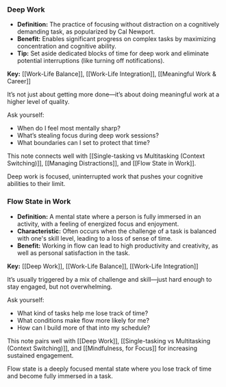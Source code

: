 ### Deep Work

- **Definition:** The practice of focusing without distraction on a cognitively demanding task, as popularized by Cal Newport.
- **Benefit:** Enables significant progress on complex tasks by maximizing concentration and cognitive ability.
- **Tip:** Set aside dedicated blocks of time for deep work and eliminate potential interruptions (like turning off notifications).

**Key:** [[Work-Life Balance]], [[Work-Life Integration]], [[Meaningful Work & Career]]


It’s not just about getting more done—it’s about doing meaningful work at a higher level of quality.

Ask yourself:
- When do I feel most mentally sharp?
- What’s stealing focus during deep work sessions?
- What boundaries can I set to protect that time?

This note connects well with [[Single-tasking vs Multitasking (Context Switching)]], [[Managing Distractions]], and [[Flow State in Work]].

Deep work is focused, uninterrupted work that pushes your cognitive abilities to their limit.

### Flow State in Work

- **Definition:** A mental state where a person is fully immersed in an activity, with a feeling of energized focus and enjoyment.
- **Characteristic:** Often occurs when the challenge of a task is balanced with one's skill level, leading to a loss of sense of time.
- **Benefit:** Working in flow can lead to high productivity and creativity, as well as personal satisfaction in the task.

**Key:** [[Deep Work]], [[Work-Life Balance]], [[Work-Life Integration]]


It’s usually triggered by a mix of challenge and skill—just hard enough to stay engaged, but not overwhelming.

Ask yourself:
- What kind of tasks help me lose track of time?
- What conditions make flow more likely for me?
- How can I build more of that into my schedule?

This note pairs well with [[Deep Work]], [[Single-tasking vs Multitasking (Context Switching)]], and [[Mindfulness, for Focus]] for increasing sustained engagement.

Flow state is a deeply focused mental state where you lose track of time and become fully immersed in a task.